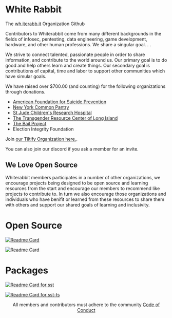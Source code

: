 # White Rabbit

The [wh.iterabb.it](https://wh.iterabb.it) Organization Github

Contributors to Whiterabbit come from many different backgrounds in the fields of infosec, pentesting, data engineering, game development, hardware, and other human professions. We share a singular goal. . .

We strive to connect talented, passionate people in order to share information, and contribute to the world around us. Our primary goal is to do good and help others learn and create things. Our secondary goal is contributions of capital, time and labor to support other communities which have simular goals. 

We have raised over $700.00 (and counting) for the following organizations through donations. 

* [American Foundation for Suicide Prevention](https://afsp.org/)
* [New York Common Pantry](https://nycommonpantry.org/)
* [St Jude Children's Research Hospital](https://www.stjude.org/)
* [The Transgender Resource Center of Long Island](https://trcli.org/)
* [The Bail Project](https://bailproject.org/)
* Election Integrity Foundation 


Join [our Tiltify Organization here.](https://tiltify.com/+wh-iterabb-it/profile). 

You can also join our discord if you ask a member for an invite. 

## We Love Open Source  

Whiterabbit members participates in a number of other organizations, we encourage projects being designed to be open source and learning resources from the start and encourage our members to recommend like projects to contribute to. In turn we also encourage those organizations and individuals who have benifit or learned from these resources to share them with others and support our shared goals of learning and inclusivity. 


# Open Source 

[![Readme Card](https://github-readme-stats.vercel.app/api/pin/?username=wh-iterabb-it&repo=meowfacts)](https://github.com/wh-iterabb-it/meowfacts)

[![Readme Card](https://github-readme-stats.vercel.app/api/pin/?username=wh-iterabb-it&repo=discord-notify)](https://github.com/wh-iterabb-it/discord-notify)

# Packages

[![Readme Card for sst](https://github-readme-stats.vercel.app/api/pin/?username=wh-iterabb-it&repo=sst)](https://github.com/wh-iterabb-it/sst)

[![Readme Card for sst-ts](https://github-readme-stats.vercel.app/api/pin/?username=wh-iterabb-it&repo=sst-ts)](https://github.com/wh-iterabb-it/sst-ts)


<p align="center">
  All members and contributors must adhere to the community <a href="https://github.com/wh-iterabb-it/.github/blob/main/docs/CODE_OF_CONDUCT.md">Code of Conduct</a>
</p>
